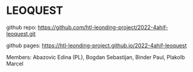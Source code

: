 # LEOQUEST

github repo: https://github.com/htl-leonding-project/2022-4ahif-leoquest.git

github pages: https://htl-leonding-project.github.io/2022-4ahif-leoquest

Members: Abazovic Edina  (PL), Bogdan Sebastijan, 
Binder Paul, Plakolb Marcel